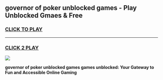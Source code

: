 
## governor of poker unblocked games - Play Unblocked Gmaes & Free
<h3>
<a href="https://news.freeplayer.one?title=governor_of_poker_unblocked_games&ref=16F">CLICK TO PLAY</a></h3>
<hr>

<h3>
<a href="https://news.freeplayer.one?title=governor_of_poker_unblocked_games&ref=16F">CLICK 2 PLAY</a>
  
</h3>

<a href="https://news.freeplayer.one?title=governor_of_poker_unblocked_games&ref=16F/"><img src="https://clearcache.store/games.png"></a>


**governor of poker unblocked games games unblocked: Your Gateway to Fun and Accessible Online Gaming**
